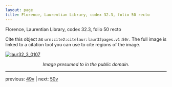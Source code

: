 ```yaml
---
layout: page
title: Florence, Laurentian Library, codex 32.3, folio 50 recto
---
```


Florence, Laurentian Library, codex 32.3, folio 50 recto

Cite this object as `urn:cite2:citelaur:laur32pages.v1:50r`.  The full image is linked to a citation tool you can use to cite regions of the image.

[![laur32_3_0107](http://www.homermultitext.org/iipsrv?IIIF=/project/homer/pyramidal/deepzoom/citelaur/laur32imgs/v1/laur32_3_0107.tif/full/800,/0/default.jpg)](http://www.homermultitext.org/ict2/?urn=urn:cite2:citelaur:laur32imgs.v1:laur32_3_0107) 

<p style="text-align: center; font-style: italic;">Image presumed to in the public domain.</p>

---

previous: [49v](../49v/) | next: [50v](../50v/)